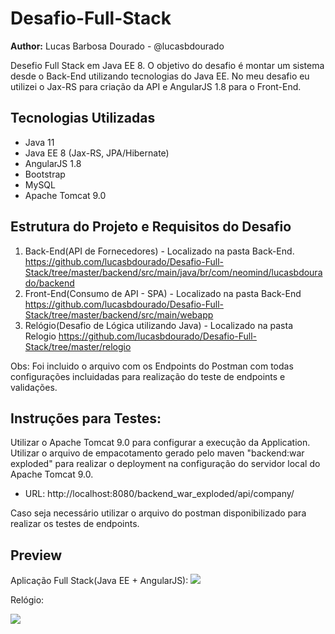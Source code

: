 # Desafio-Full-Stack

**Author:** Lucas Barbosa Dourado - @lucasbdourado

Desefio Full Stack em Java EE 8. O objetivo do desafio é montar um sistema desde o Back-End utilizando tecnologias do Java EE. No meu desafio eu utilizei o Jax-RS para criação da API e AngularJS 1.8 para o Front-End.

## Tecnologias Utilizadas

- Java 11
- Java EE 8 (Jax-RS, JPA/Hibernate)
- AngularJS 1.8
- Bootstrap
- MySQL
- Apache Tomcat 9.0

## Estrutura do Projeto e Requisitos do Desafio

1. Back-End(API de Fornecedores) - Localizado na pasta Back-End. https://github.com/lucasbdourado/Desafio-Full-Stack/tree/master/backend/src/main/java/br/com/neomind/lucasbdourado/backend
2. Front-End(Consumo de API - SPA) - Localizado na pasta Back-End https://github.com/lucasbdourado/Desafio-Full-Stack/tree/master/backend/src/main/webapp
3. Relógio(Desafio de Lógica utilizando Java) - Localizado na pasta Relogio https://github.com/lucasbdourado/Desafio-Full-Stack/tree/master/relogio

Obs: Foi incluido o arquivo com os Endpoints do Postman com todas configurações incluidadas para realização do teste de endpoints e validações.

## Instruções para Testes:

Utilizar o Apache Tomcat 9.0 para configurar a execução da Application. Utilizar o arquivo de empacotamento gerado pelo maven "backend:war exploded" para realizar o deployment na configuração do servidor local do Apache Tomcat 9.0.

- URL: http://localhost:8080/backend_war_exploded/api/company/

Caso seja necessário utilizar o arquivo do postman disponibilizado para realizar os testes de endpoints.

## Preview

Aplicação Full Stack(Java EE + AngularJS):
<img src="https://github.com/lucasbdourado/Desafio-Full-Stack/assets/44330434/00d35dbc-9b77-4cf5-8398-c4d05445f973">

Relógio:

<img src="https://github.com/lucasbdourado/Desafio-Full-Stack/assets/44330434/e927138a-ec16-49bf-bbdc-b73ed772a2a1">



